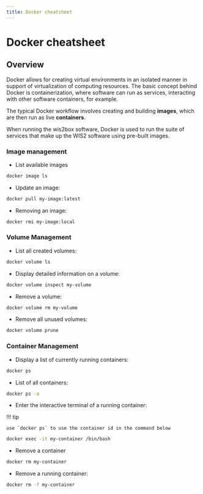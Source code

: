 ```yaml
---
title: Docker cheatsheet
---
```


# Docker cheatsheet

## Overview

Docker allows for creating virtual environments in an isolated manner in support
of virtualization of computing resources.  The basic concept behind Docker is containerization,
where software can run as services, interacting with other software containers, for example.

The typical Docker workflow involves creating and building **images**, which are then run as live **containers**.

When running the wis2box software, Docker is used to run the suite of services that make up the WIS2 software using pre-built images.

### Image management

* List available images

```bash
docker image ls
```

* Update an image:

```bash
docker pull my-image:latest
```

* Removing an image:

```bash
docker rmi my-image:local
```

### Volume Management

* List all created volumes:

```bash
docker volume ls
```

* Display detailed information on a volume:

```bash
docker volume inspect my-volume
```

* Remove a volume:

```bash
docker volume rm my-volume
```

* Remove all unused volumes:

```bash
docker volume prune
```

### Container Management

* Display a list of currently running containers:

```bash
docker ps
```

* List of all containers:

```bash
docker ps -a
```

* Enter the interactive terminal of a running container:


!!! tip

    use `docker ps` to use the container id in the command below

```bash
docker exec -it my-container /bin/bash
```

* Remove a container

```bash
docker rm my-container
```

* Remove a running container:

```bash
docker rm -f my-container
```
